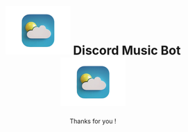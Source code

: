 <h1 align="center"><img src="./assets/images.png" width="150px"> Discord Music Bot <img src="./assets/images.png" width="150px"></h1>
<p align="center">Thanks for you !</p>
